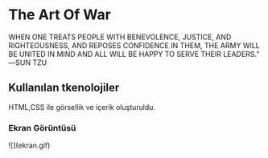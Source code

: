
<h1>The Art Of War </h1>
WHEN ONE TREATS PEOPLE WITH BENEVOLENCE, JUSTICE, AND RIGHTEOUSNESS, AND REPOSES CONFIDENCE IN THEM, THE ARMY WILL BE UNITED IN MIND AND ALL WILL BE HAPPY TO SERVE THEIR LEADERS.” ―SUN TZU

<h2>Kullanılan tkenolojiler </h2>
HTML,CSS ile görsellik ve içerik oluşturuldu.

<h3>Ekran Görüntüsü</h3>
![](ekran.gif)
